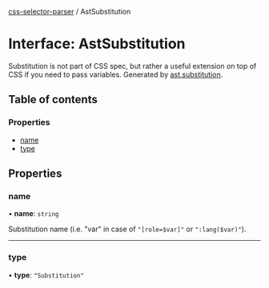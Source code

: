 [css-selector-parser](../README.md) / AstSubstitution

# Interface: AstSubstitution

Substitution is not part of CSS spec, but rather a useful extension on top of CSS if you need to pass variables.
Generated by [ast.substitution](AstFactory.md#substitution).

## Table of contents

### Properties

- [name](AstSubstitution.md#name)
- [type](AstSubstitution.md#type)

## Properties

### name

• **name**: `string`

Substitution name (i.e. "var" in case of `"[role=$var]"` or `":lang($var)"`).

___

### type

• **type**: ``"Substitution"``

